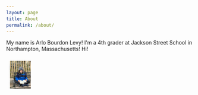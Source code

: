 ```yaml
---
layout: page
title: About
permalink: /about/
---
```


My name is Arlo Bourdon Levy! I'm a 4th grader at Jackson Street School in Northampton, Massachusetts! Hi!

  <img src="/pics/arlo.jpg" alt-="Arlo portrait" height="75" align="left" hspace="10" vspace="10">
